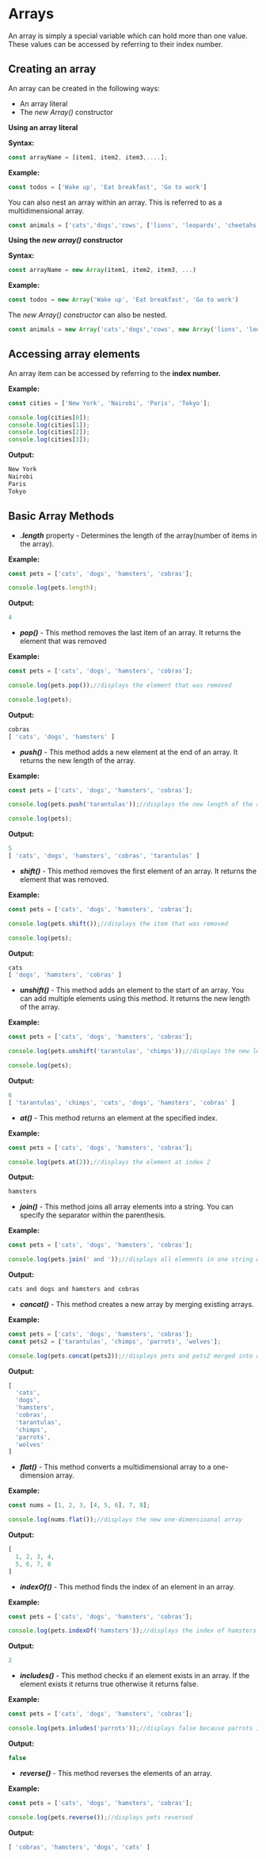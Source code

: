 # Arrays

An array is simply a special variable which can hold more than one value. These values can be accessed by referring to their index number.

## Creating an array

An array can be created in the following ways:

- An array literal
- The _new Array()_ constructor

**Using an array literal**

**Syntax:**

```js
const arrayName = [item1, item2, item3,....];
```

**Example:**
```js
const todos = ['Wake up', 'Eat breakfast', 'Go to work']
```

You can also nest an array within an array. This is referred to as a multidimensional array.

```js
const animals = ['cats','dogs','cows', ['lions', 'leopards', 'cheetahs', ['deer', 'wilderbeest']], 'goats']
```

**Using the _new array()_ constructor**

**Syntax:**
```js
const arrayName = new Array(item1, item2, item3, ...)
```

**Example:**
```js
const todos = new Array('Wake up', 'Eat breakfast', 'Go to work')
```

The _new Array() constructor_ can also be nested.

```js
const animals = new Array('cats','dogs','cows', new Array('lions', 'leopards', 'cheetahs', new Array('deer', 'wilderbeest')), 'goats')
```

## Accessing array elements

An array item can be accessed by referring to the **index number.**

**Example:**

```js
const cities = ['New York', 'Nairobi', 'Paris', 'Tokyo'];

console.log(cities[0]);
console.log(cities[1]);
console.log(cities[2]);
console.log(cities[3]);
```

**Output:**

```js
New York
Nairobi
Paris
Tokyo
```

## Basic Array Methods

- **_.length_** property - Determines the length of the array(number of items in the array).

**Example:**

```js
const pets = ['cats', 'dogs', 'hamsters', 'cobras'];

console.log(pets.length);
```

**Output:**
```js
4
```

- **_pop()_** - This method removes the last item of an array. It returns the element that was removed

**Example:**

```js
const pets = ['cats', 'dogs', 'hamsters', 'cobras'];

console.log(pets.pop());//displays the element that was removed

console.log(pets);
```

**Output:**
```js
cobras
[ 'cats', 'dogs', 'hamsters' ]
```

- **_push()_** - This method adds a new element at the end of an array. It returns the new length of the array.

**Example:**

```js
const pets = ['cats', 'dogs', 'hamsters', 'cobras'];

console.log(pets.push('tarantulas'));//displays the new length of the array

console.log(pets);
```

**Output:**
```js
5
[ 'cats', 'dogs', 'hamsters', 'cobras', 'tarantulas' ]
```

- **_shift()_** - This method removes the first element of an array. It returns the element that was removed.

**Example:**

```js
const pets = ['cats', 'dogs', 'hamsters', 'cobras'];

console.log(pets.shift());//displays the item that was removed

console.log(pets);
```

**Output:**
```js
cats
[ 'dogs', 'hamsters', 'cobras' ]
```

- **_unshift()_** - This method adds an element to the start of an array. You can add multiple elements using this method. It returns the new length of the array.

**Example:**

```js
const pets = ['cats', 'dogs', 'hamsters', 'cobras'];

console.log(pets.unshift('tarantulas', 'chimps'));//displays the new length of the array

console.log(pets);
```

**Output:**
```js
6
[ 'tarantulas', 'chimps', 'cats', 'dogs', 'hamsters', 'cobras' ]
```

- **_at()_** - This method returns an element at the specified index.

**Example:**

```js
const pets = ['cats', 'dogs', 'hamsters', 'cobras'];

console.log(pets.at(2));//displays the element at index 2
```

**Output:**
```js
hamsters
```

- **_join()_** - This method joins all array elements into a string. You can specify the separator within the parenthesis.

**Example:**

```js
const pets = ['cats', 'dogs', 'hamsters', 'cobras'];

console.log(pets.join(' and '));//displays all elements in one string with ' and ' as the separator.
```

**Output:**
```js
cats and dogs and hamsters and cobras
```

- **_concat()_** - This method creates a new array by merging existing arrays.

**Example:**

```js
const pets = ['cats', 'dogs', 'hamsters', 'cobras'];
const pets2 = ['tarantulas', 'chimps', 'parrots', 'wolves'];

console.log(pets.concat(pets2));//displays pets and pets2 merged into one array.
```

**Output:**
```js
[
  'cats',
  'dogs',
  'hamsters',
  'cobras',
  'tarantulas',
  'chimps',
  'parrots',
  'wolves'
]
```

- **_flat()_** - This method converts a multidimensional array to a one-dimension array.

**Example:**

```js
const nums = [1, 2, 3, [4, 5, 6], 7, 8];

console.log(nums.flat());//displays the new one-dimensioanal array
```

**Output:**
```js
[
  1, 2, 3, 4,
  5, 6, 7, 8 
]
```

- **_indexOf()_** - This method finds the index of an element in an array.

**Example:**

```js
const pets = ['cats', 'dogs', 'hamsters', 'cobras'];

console.log(pets.indexOf('hamsters'));//displays the index of hamsters in pets
```

**Output:**
```js
2
```

- **_includes()_** - This method checks if an element exists in an array. If the element exists it returns true otherwise it returns false.

**Example:**

```js
const pets = ['cats', 'dogs', 'hamsters', 'cobras'];

console.log(pets.inludes('parrots'));//displays false because parrots is not in pets
```

**Output:**
```js
false
```

- **_reverse()_** - This method reverses the elements of an array.

**Example:**

```js
const pets = ['cats', 'dogs', 'hamsters', 'cobras'];

console.log(pets.reverse());//displays pets reversed
```

**Output:**
```js
[ 'cobras', 'hamsters', 'dogs', 'cats' ]
```
